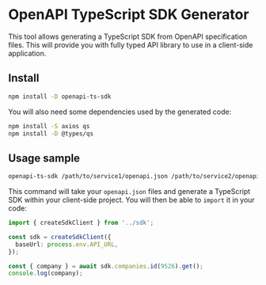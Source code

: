 # OpenAPI TypeScript SDK Generator

This tool allows generating a TypeScript SDK from OpenAPI specification files. This will provide you with fully typed API library to use in a client-side application.

## Install

```bash
npm install -D openapi-ts-sdk
```

You will also need some dependencies used by the generated code:

```bash
npm install -S axios qs
npm install -D @types/qs
```

## Usage sample

```bash
openapi-ts-sdk /path/to/service1/openapi.json /path/to/service2/openapi.json --outDir /path/to/client/sdk
```

This command will take your `openapi.json` files and generate a TypeScript SDK within your client-side project. You will then be able to `import` it in your code:

```ts
import { createSdkClient } from '../sdk';

const sdk = createSdkClient({
  baseUrl: process.env.API_URL,
});

const { company } = await sdk.companies.id(9526).get();
console.log(company);
```
